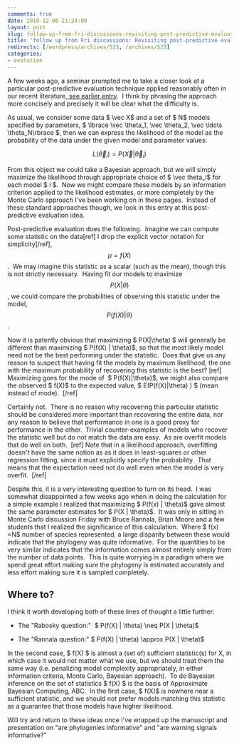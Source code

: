 ```yaml
---
comments: true
date: 2010-12-06 21:24:00
layout: post
slug: follow-up-from-fri-discussions-revisiting-post-predictive-evaluation
title: 'follow up from Fri discussions: Revisiting post-predictive evaluation'
redirects: [/wordpress/archives/523, /archives/523]
categories:
- evolution
---
```


A few weeks ago, a seminar prompted me to take a closer look at a particular post-predictive evaluation technique applied reasonably often in our recent literature,[ see earlier entry](http://www.carlboettiger.info/archives/299).  I think by phrasing the approach more concisely and precisely it will be clear what the difficulty is.

As usual, we consider some data $ \vec X$ and a set of $ N$ models specified by parameters, $ \lbrace \vec \theta_1, \vec \theta_2, \vec \ldots \theta_N\rbrace $, then we can express the likelihood of the model as the probability of the data under the given model and parameter values:

$$ L(\vec \theta_i) = P(\vec X|\vec \theta_i) $$

From this object we could take a Bayesian approach, but we will simply maximize the likelihood through appropriate choice of $ \vec theta_i$ for each model $ i $.  Now we might compare these models by an information criterion applied to the likelihood estimates, or more completely by the Monte Carlo approach I've been working on in these pages.  Instead of these standard approaches though, we look in this entry at this post-predictive evaluation idea.

Post-predictive evaluation does the following.  Imagine we can compute some statistic on the data[ref] I drop the explicit vector notation for simplicity[/ref], $$ \mu = f(X)$$.  We may imagine this statistic as a scalar (such as the mean), though this is not strictly necessary.  Having fit our models to maximize $$ P(X|\theta) $$, we could compare the probabilities of observing this statistic under the model, $$ P(f(X) | \theta) $$.

Now it is patently obvious that maximizing $ P(X|\theta) $ will generally be different than maximizing $ P(f(X) | \theta)$, so that the most likely model need not be the best performing under the statistic.  Does that give us any reason to suspect that having fit the models by maximum likelihood, the one with the maximum probability of recovering this statistic is the best? [ref] Maximizing goes for the mode of  $ P(f(X)|\theta)$, we might also compare the observed $ f(X)$ to the expected value, $ E(P(f(X)|\theta) ) $ (mean instead of mode).  [/ref]

Certainly not.  There is no reason why recovering this particular statistic should be considered more important than recovering the entire data, nor any reason to believe that performance in one is a good proxy for performance in the other.  Trivial counter-examples of models who recover the statistic well but do not match the data are easy.  As are overfit models that do well on both.  [ref] Note that in a likelihood approach, overfitting doesn't have the same notion as as it does in least-squares or other regression fitting, since it must explicitly specify the probability.  That means that the expectation need not do well even when the model is very overfit.  [/ref]

Despite this, it is a very interesting question to turn on its head.  I was somewhat disappointed a few weeks ago when in doing the calculation for a simple example I realized that maximizing $ P(f(x) | \theta)$ gave almost the same parameter estimates for $ P(X | \theta)$.  It was only in sitting in Monte Carlo discussion Friday with Bruce Rannala, Brian Moore and a few students that I realized the significance of this calculation.  Where $ f(x) =N$ number of species represented, a large disparity between these would indicate that the phylogeny was quite informative.  For the quantities to be very similar indicates that the information comes almost entirely simply from the number of data points.  This is quite worrying in a paradigm where we spend great effort making sure the phylogeny is estimated accurately and less effort making sure it is sampled completely.


## Where to?


I think it worth developing both of these lines of thought a little further:



	
  * The "Rabosky question:"  $ P(f(X) | \theta) \neq P(X | \theta)$

	
  * The "Rannala question:" $ P(f(X) | \theta) \approx P(X | \theta)$


In the second case, $ f(X) $ is almost a (set of) sufficient statistic(s) for X, in which case it would not matter what we use, but we should treat them the same way (i.e. penalizing model complexity appropriately, in either information criteria, Monte Carlo, Bayesian approach).  To do Bayesian inference on the set of statistics $ f(X) $ is the basis of Approximate Bayesian Computing, ABC.  In the first case, $ f(X)$ is nowhere near a sufficient statistic, and we should not prefer models matching this statistic as a guarantee that those models have higher likelihood.

Will try and return to these ideas once I've wrapped up the manuscript and presentation on "are phylogenies informative" and "are warning signals informative?"
